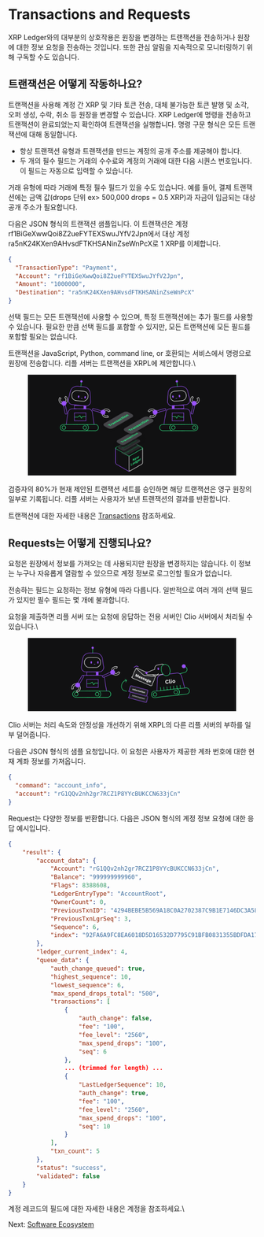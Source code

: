 # Transactions and Requests

XRP Ledger와의 대부분의 상호작용은 원장을 변경하는 트랜잭션을 전송하거나 원장에 대한 정보 요청을 전송하는 것입니다. 또한 관심 알림을 지속적으로 모니터링하기 위해 구독할 수도 있습니다.



## 트랜잭션은 어떻게 작동하나요?

트랜잭션을 사용해 계정 간 XRP 및 기타 토큰 전송, 대체 불가능한 토큰 발행 및 소각, 오퍼 생성, 수락, 취소 등 원장을 변경할 수 있습니다. XRP Ledger에 명령을 전송하고 트랜잭션이 완료되었는지 확인하여 트랜잭션을 실행합니다. 명령 구문 형식은 모든 트랜잭션에 대해 동일합니다.

* 항상 트랜잭션 유형과 트랜잭션을 만드는 계정의 공개 주소를 제공해야 합니다.
* 두 개의 필수 필드는 거래의 수수료와 계정의 거래에 대한 다음 시퀀스 번호입니다. 이 필드는 자동으로 입력할 수 있습니다.

거래 유형에 따라 거래에 특정 필수 필드가 있을 수도 있습니다. 예를 들어, 결제 트랜잭션에는 금액 값(drops 단위 ex> 500,000 drops = 0.5 XRP)과 자금이 입금되는 대상 공개 주소가 필요합니다.

다음은 JSON 형식의 트랜잭션 샘플입니다. 이 트랜잭션은 계정rf1BiGeXwwQoi8Z2ueFYTEXSwuJYfV2Jpn에서 대상 계정ra5nK24KXen9AHvsdFTKHSANinZseWnPcX로 1 XRP를 이체합니다.

```json
{
  "TransactionType": "Payment",
  "Account": "rf1BiGeXwwQoi8Z2ueFYTEXSwuJYfV2Jpn",
  "Amount": "1000000",
  "Destination": "ra5nK24KXen9AHvsdFTKHSANinZseWnPcX"
}
```



선택 필드는 모든 트랜잭션에 사용할 수 있으며, 특정 트랜잭션에는 추가 필드를 사용할 수 있습니다. 필요한 만큼 선택 필드를 포함할 수 있지만, 모든 트랜잭션에 모든 필드를 포함할 필요는 없습니다.

트랜잭션을 JavaScript, Python, command line, or 호환되는 서비스에서 명령으로 원장에 전송합니다. 리플 서버는 트랜잭션을 XRPL에 제안합니다.\


<figure><img src="../.gitbook/assets/image (1) (1) (1).png" alt=""><figcaption></figcaption></figure>

검증자의 80%가 현재 제안된 트랜잭션 세트를 승인하면 해당 트랜잭션은 영구 원장의 일부로 기록됩니다. 리플 서버는 사용자가 보낸 트랜잭션의 결과를 반환합니다.

트랜잭션에 대한 자세한 내용은 [Transactions](https://xrpl.org/transactions.html) 참조하세요.



## Requests는 어떻게 진행되나요?

요청은 원장에서 정보를 가져오는 데 사용되지만 원장을 변경하지는 않습니다. 이 정보는 누구나 자유롭게 열람할 수 있으므로 계정 정보로 로그인할 필요가 없습니다.

전송하는 필드는 요청하는 정보 유형에 따라 다릅니다. 일반적으로 여러 개의 선택 필드가 있지만 필수 필드는 몇 개에 불과합니다.

요청을 제출하면 리플 서버 또는 요청에 응답하는 전용 서버인 Clio 서버에서 처리될 수 있습니다.\


<figure><img src="../.gitbook/assets/image (2) (1).png" alt=""><figcaption></figcaption></figure>

Clio 서버는 처리 속도와 안정성을 개선하기 위해 XRPL의 다른 리플 서버의 부하를 일부 덜어줍니다.

다음은 JSON 형식의 샘플 요청입니다. 이 요청은 사용자가 제공한 계좌 번호에 대한 현재 계좌 정보를 가져옵니다.

```json
{
  "command": "account_info",
  "account": "rG1QQv2nh2gr7RCZ1P8YYcBUKCCN633jCn"
}
```

Request는 다양한 정보를 반환합니다. 다음은 JSON 형식의 계정 정보 요청에 대한 응답 예시입니다.

```json
{
    "result": {
        "account_data": {
            "Account": "rG1QQv2nh2gr7RCZ1P8YYcBUKCCN633jCn",
            "Balance": "999999999960",
            "Flags": 8388608,
            "LedgerEntryType": "AccountRoot",
            "OwnerCount": 0,
            "PreviousTxnID": "4294BEBE5B569A18C0A2702387C9B1E7146DC3A5850C1E87204951C6FDAA4C42",
            "PreviousTxnLgrSeq": 3,
            "Sequence": 6,
            "index": "92FA6A9FC8EA6018D5D16532D7795C91BFB0831355BDFDA177E86C8BF997985F"
        },
        "ledger_current_index": 4,
        "queue_data": {
            "auth_change_queued": true,
            "highest_sequence": 10,
            "lowest_sequence": 6,
            "max_spend_drops_total": "500",
            "transactions": [
                {
                    "auth_change": false,
                    "fee": "100",
                    "fee_level": "2560",
                    "max_spend_drops": "100",
                    "seq": 6
                },
                ... (trimmed for length) ...
                {
                    "LastLedgerSequence": 10,
                    "auth_change": true,
                    "fee": "100",
                    "fee_level": "2560",
                    "max_spend_drops": "100",
                    "seq": 10
                }
            ],
            "txn_count": 5
        },
        "status": "success",
        "validated": false
    }
}
```

계정 레코드의 필드에 대한 자세한 내용은 계정을 참조하세요.\


Next: [Software Ecosystem](https://xrpl.org/software-ecosystem.html)





